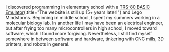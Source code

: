 I discovered programming in elementary school with a [TRS-80 BASIC Emulator](http://www.vavasour.ca/jeff/level1/simulator.html){:title="The website is still up 15+ years later!"} and Lego Mindstorms. Beginning in middle school, I spent my summers working in a molecular biology lab. In another life I may have been an electrical engineer, but after frying too many microcontrollers in high school, I moved toward software, which I found more forgiving. Nevertheless, I still find myself somewhere in between software and hardware, tinkering with CNC mills, 3D printers, and robots in general.

<!---

building things, solving problems, I like the intersection between business, software, startups, and all that junk.

I like using software as a tool to explore the world (give examples).
I love finding the beauty in the patterns in nature and in mathematics.

-->
